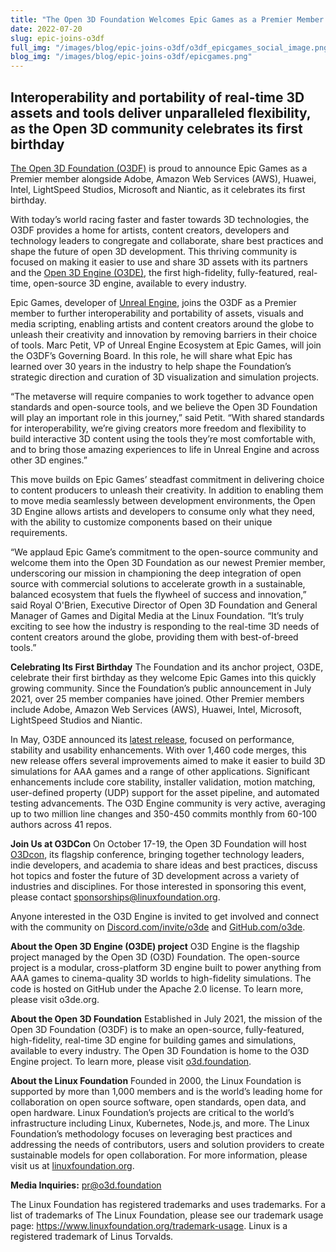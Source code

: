 ```yaml
---
title: "The Open 3D Foundation Welcomes Epic Games as a Premier Member to Unleash the Creativity of Artists Everywhere"
date: 2022-07-20
slug: epic-joins-o3df
full_img: "/images/blog/epic-joins-o3df/o3df_epicgames_social_image.png"
blog_img: "/images/blog/epic-joins-o3df/epicgames.png"
---
```

 
## Interoperability and portability of real-time 3D assets and tools deliver unparalleled flexibility, as the Open 3D community celebrates its first birthday
 
[The Open 3D Foundation (O3DF)](https://o3d.foundation/) is proud to announce Epic Games as a Premier member alongside Adobe, Amazon Web Services (AWS), Huawei, Intel, LightSpeed Studios, Microsoft and Niantic, as it celebrates its first birthday.
 
With today’s world racing faster and faster towards 3D technologies, the O3DF provides a home for artists, content creators, developers and technology leaders to congregate and collaborate, share best practices and shape the future of open 3D development. This thriving community is focused on making it easier to use and share 3D assets with its partners and the [Open 3D Engine (O3DE)](https://www.o3de.org/), the first high-fidelity, fully-featured, real-time, open-source 3D engine, available to every industry.
 
Epic Games, developer of [Unreal Engine](https://www.unrealengine.com/en-US/), joins the O3DF as a Premier member to further interoperability and portability of assets, visuals and media scripting, enabling artists and content creators around the globe to unleash their creativity and innovation by removing barriers in their choice of tools. Marc Petit, VP of Unreal Engine Ecosystem at Epic Games, will join the O3DF’s Governing Board. In this role, he will share what Epic has learned over 30 years in the industry to help shape the Foundation’s strategic direction and curation of 3D visualization and simulation projects.
 
“The metaverse will require companies to work together to advance open standards and open-source tools, and we believe the Open 3D Foundation will play an important role in this journey,” said Petit. “With shared standards for interoperability, we’re giving creators more freedom and flexibility to build interactive 3D content using the tools they’re most comfortable with, and to bring those amazing experiences to life in Unreal Engine and across other 3D engines.” 
 
This move builds on Epic Games’ steadfast commitment in delivering choice to content producers to unleash their creativity. In addition to enabling them to move media seamlessly between development environments, the Open 3D Engine allows artists and developers to consume only what they need, with the ability to customize components based on their unique requirements.
 
“We applaud Epic Game’s commitment to the open-source community and welcome them into the Open 3D Foundation as our newest Premier member, underscoring our mission in championing the deep integration of open source with commercial solutions to accelerate growth in a sustainable, balanced ecosystem that fuels the flywheel of success and innovation,” said Royal O'Brien, Executive Director of Open 3D Foundation and General Manager of Games and Digital Media at the Linux Foundation. “It’s truly exciting to see how the industry is responding to the real-time 3D needs of content creators around the globe, providing them with best-of-breed tools.”
 
**Celebrating Its First Birthday**
The Foundation and its anchor project, O3DE, celebrate their first birthday as they welcome Epic Games into this quickly growing community. Since the Foundation’s public announcement in July 2021, over 25 member companies have joined. Other Premier members include Adobe, Amazon Web Services (AWS), Huawei, Intel, Microsoft, LightSpeed Studios and Niantic.
 
In May, O3DE announced its [latest release](https://t.co/CuVOjb9Agx), focused on performance, stability and usability enhancements. With over 1,460 code merges, this new release offers several improvements aimed to make it easier to build 3D simulations for AAA games and a range of other applications. Significant enhancements include core stability, installer validation, motion matching, user-defined property (UDP) support for the asset pipeline, and automated testing advancements. The O3D Engine community is very active, averaging up to two million line changes and 350-450 commits monthly from 60-100 authors across 41 repos.
 
**Join Us at O3DCon**
On October 17-19, the Open 3D Foundation will host [O3Dcon](https://bit.ly/O3DCon), its flagship conference, bringing together technology leaders, indie developers, and academia to share ideas and best practices, discuss hot topics and foster the future of 3D development across a variety of industries and disciplines. For those interested in sponsoring this event, please contact sponsorships@linuxfoundation.org. 
 
Anyone interested in the O3D Engine is invited to get involved and connect with the community on [Discord.com/invite/o3de](Discord.com/invite/o3de) and [GitHub.com/o3de](https://github.com/o3de). 
 
**About the Open 3D Engine (O3DE) project**
O3D Engine is the flagship project managed by the Open 3D (O3D) Foundation. The open-source project is a modular, cross-platform 3D engine built to power anything from AAA games to cinema-quality 3D worlds to high-fidelity simulations. The code is hosted on GitHub under the Apache 2.0 license. To learn more, please visit o3de.org.
 
**About the Open 3D Foundation**
Established in July 2021, the mission of the Open 3D Foundation (O3DF) is to make an open-source, fully-featured, high-fidelity, real-time 3D engine for building games and simulations, available to every industry. The Open 3D Foundation is home to the O3D Engine project. To learn more, please visit [o3d.foundation](o3d.foundation).
 
**About the Linux Foundation**
Founded in 2000, the Linux Foundation is supported by more than 1,000 members and is the world’s leading home for collaboration on open source software, open standards, open data, and open hardware. Linux Foundation’s projects are critical to the world’s infrastructure including Linux, Kubernetes, Node.js, and more. The Linux Foundation’s methodology focuses on leveraging best practices and addressing the needs of contributors, users and solution providers to create sustainable models for open collaboration. For more information, please visit us at [linuxfoundation.org](linuxfoundation.org).
 
**Media Inquiries:**
pr@o3d.foundation



The Linux Foundation has registered trademarks and uses trademarks. For a list of trademarks of The Linux Foundation, please see our trademark usage page: https://www.linuxfoundation.org/trademark-usage. Linux is a registered trademark of Linus Torvalds.
